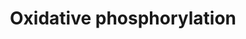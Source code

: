 ---
annotations:
- type: Pathway Ontology
  value: oxidative phosphorylation pathway
authors:
- MaintBot
- Mkutmon
description: ''
last-edited: 2019-08-16
organisms:
- Bos taurus
redirect_from:
- /index.php/Pathway:WP994
- /instance/WP994
schema-jsonld:
- '@context': https://schema.org/
  '@id': https://wikipathways.github.io/pathways/WP994.html
  '@type': Dataset
  creator:
    '@type': Organization
    name: WikiPathways
  description: ''
  keywords:
  - NDUFA6
  - ADP
  - ATP5I
  - ATP5O
  - NDUFS6
  - ATP5A1
  - NDUFB2
  - B14.5a
  - NDUFB10
  - NDUFA9
  - ND1
  - GZMB
  - NDUFA10
  - NDUFA8
  - NDUFB6
  - ATP6
  - NDUFA4L2
  - NDUFB1
  - MT-ND4
  - NDUFA2
  - NDUFS3
  - MT-ND3
  - NDUFA11
  - ATP5D
  - NDUFV1
  - NDUFC1
  - ATP6AP2
  - NADH
  - NDUFS8
  - NDUFB4
  - NDUFB7
  - MT-ND4L
  - ATP5G3
  - ND5
  - ATP5S
  - MT-ND6
  - ATP5L
  - ATP5F1
  - Hydrogen
  - NDUFA4
  - NDUFS5
  - NDUFB5
  - ATP5J2
  - NDUFC2
  - NDUFB9
  - B9
  - NDUFB8
  - NDUFV3
  - NDUFS4
  - NDUFS2
  - NDUFS1
  - ATP6AP1
  - ATP5E
  - MT-ATP8
  - NDUFA5
  - ATP
  - NDUFAB1
  - ATP5B
  - ATP5J
  - NAD
  - ATP5G2
  - ATP5H
  - NDUFV2
  - NDUFS7
  - ATP5G1
  - ND2
  license: CC0
  name: Oxidative phosphorylation
seo: CreativeWork
title: Oxidative phosphorylation
wpid: WP994
---
